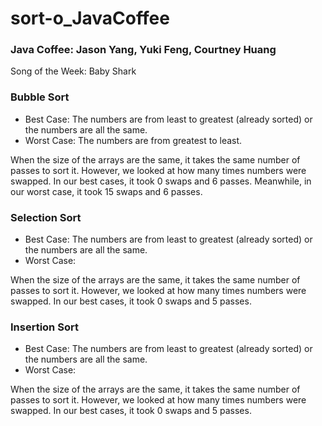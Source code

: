 # sort-o_JavaCoffee
### Java Coffee: Jason Yang, Yuki Feng, Courtney Huang
Song of the Week: Baby Shark

### Bubble Sort
  * Best Case: The numbers are from least to greatest (already sorted) or the numbers are all the same.
  * Worst Case: The numbers are from greatest to least.

When the size of the arrays are the same, it takes the same number of passes to
sort it. However, we looked at how many times numbers were swapped. In our best
cases, it took 0 swaps and 6 passes. Meanwhile, in our worst case, it took 15 swaps
and 6 passes.

### Selection Sort
  * Best Case: The numbers are from least to greatest (already sorted) or the numbers are all the same.
  * Worst Case:

When the size of the arrays are the same, it takes the same number of passes to
sort it. However, we looked at how many times numbers were swapped. In our best
cases, it took 0 swaps and 5 passes.

### Insertion Sort
  * Best Case: The numbers are from least to greatest (already sorted) or the numbers are all the same.
  * Worst Case:

When the size of the arrays are the same, it takes the same number of passes to
sort it. However, we looked at how many times numbers were swapped. In our best
cases, it took 0 swaps and 5 passes.
